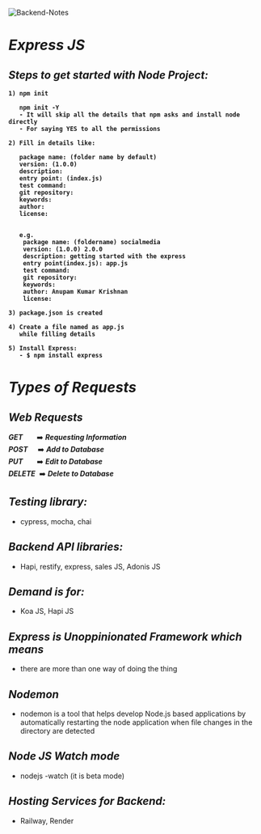 ![Backend-Notes](https://socialify.git.ci/anupam-k/Backend-Notes/image?description=1&font=Raleway&language=1&name=1&owner=1&theme=Auto)

# _Express JS_

## _Steps to get started with Node Project:_

<b>

```text
1) npm init

   npm init -Y
   - It will skip all the details that npm asks and install node directly
   - For saying YES to all the permissions

2) Fill in details like:

   package name: (folder name by default) 
   version: (1.0.0) 
   description:
   entry point: (index.js)
   test command: 
   git repository: 
   keywords: 
   author:
   license:
   
   
   e.g.
    package name: (foldername) socialmedia
    version: (1.0.0) 2.0.0
    description: getting started with the express
    entry point(index.js): app.js
    test command: 
    git repository:
    keywords:
    author: Anupam Kumar Krishnan
    license:

3) package.json is created

4) Create a file named as app.js
   while filling details
   
5) Install Express:
   - $ npm install express
```
</b>

# _Types of Requests_
   
   ## _**Web Requests**_
   
   _**GET**_&nbsp;&nbsp;&nbsp;&nbsp;&nbsp;&nbsp;     ➡️ _**Requesting Information**_<br>
   _**POST**_&nbsp;&nbsp;&nbsp;&nbsp;    ➡️ _**Add to Database**_<br>
   _**PUT**_&nbsp;&nbsp;&nbsp;&nbsp;&nbsp;&nbsp;     ➡️ _**Edit to Database**_<br>
   _**DELETE**_&nbsp;  ➡️ _**Delete to Database**_<br>
   
## _Testing library:_  
   - cypress, mocha, chai

## _Backend API libraries:_
   - Hapi, restify, express, sales JS, Adonis JS

## _Demand is for:_ 
   - Koa JS, Hapi JS
   

## _Express is Unoppinionated Framework which means_
 - there are more than one way of doing the thing

## _Nodemon_
   - nodemon is a tool that helps develop Node.js based applications by automatically restarting the node application when file changes in the directory are detected

## _Node JS Watch mode_
- nodejs -watch  (it is beta mode)

## _Hosting Services for Backend:_
- Railway,  Render

